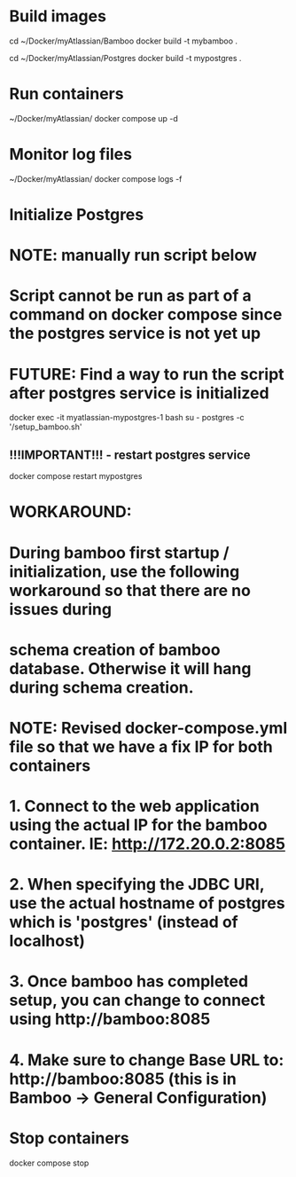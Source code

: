 
# Build images
cd ~/Docker/myAtlassian/Bamboo
docker build -t mybamboo .

cd ~/Docker/myAtlassian/Postgres
docker build -t mypostgres .

# Run containers
~/Docker/myAtlassian/
docker compose up -d

# Monitor log files
~/Docker/myAtlassian/
docker compose logs -f

# Initialize Postgres
#   NOTE:  manually run script below
#          Script cannot be run as part of a command on docker compose since the postgres service is not yet up
#          FUTURE: Find a way to run the script after postgres service is initialized
docker exec -it myatlassian-mypostgres-1 bash
su - postgres -c '/setup_bamboo.sh'
## !!!IMPORTANT!!! - restart postgres service
docker compose restart mypostgres

# WORKAROUND:
#   During bamboo first startup / initialization, use the following workaround so that there are no issues during 
#       schema creation of bamboo database.  Otherwise it will hang during schema creation.
#       NOTE:  Revised docker-compose.yml file so that we have a fix IP for both containers
#       1.  Connect to the web application using the actual IP for the bamboo container.  IE:  http://172.20.0.2:8085
#       2.  When specifying the JDBC URI, use the actual hostname of postgres which is 'postgres' (instead of localhost)
#       3.  Once bamboo has completed setup, you can change to connect using http://bamboo:8085
#       4.  Make sure to change Base URL to:  http://bamboo:8085 (this is in Bamboo -> General Configuration)

# Stop containers
docker compose stop


